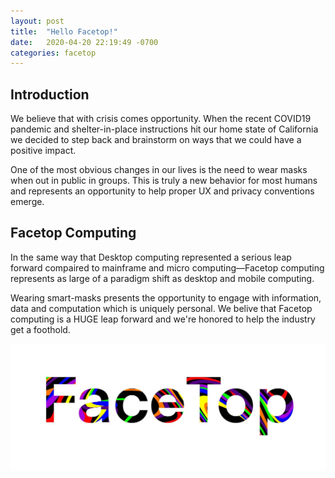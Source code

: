 ```yaml
---
layout: post
title:  "Hello Facetop!"
date:   2020-04-20 22:19:49 -0700
categories: facetop
---
```


## Introduction

We believe that with crisis comes opportunity. When the recent COVID19 pandemic and shelter-in-place instructions hit our home state of California we decided to step back and brainstorm on ways that we could have a positive impact.

One of the most obvious changes in our lives is the need to wear masks when out in public in groups. This is truly a new behavior for most humans and represents an opportunity to help proper UX and privacy conventions emerge.

## Facetop Computing

In the same way that Desktop computing represented a serious leap forward compaired to mainframe and micro computing&mdash;Facetop computing represents as large of a paradigm shift as desktop and mobile computing.

Wearing smart-masks presents the opportunity to engage with information, data and computation which is uniquely personal. We belive that Facetop computing is a HUGE leap forward and we're honored to help the industry get a foothold.

![Facetop logo](/assets/facetop_logo.jpg)
